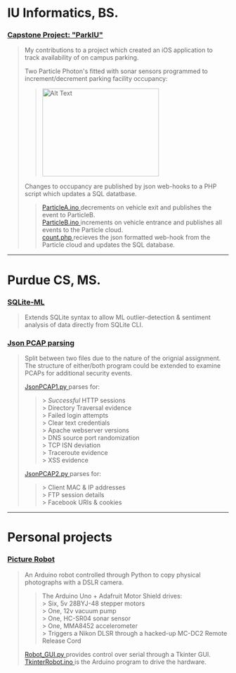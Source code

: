 # IU Informatics, BS.
### [ Capstone Project: "ParkIU" ](https://github.com/plmcdowe/School/tree/1228ab2c2261ae7d5b3b14264a321303cdc0361b/IU-Informatics-Capstone)
> My contributions to a project which created an iOS application to track availability of on campus parking.
> 
> Two Particle Photon's fitted with sonar sensors programmed to increment/decrement parking facility occupancy:
>> <img src="https://github.com/user-attachments/assets/3c49a53f-36b2-4cc7-a705-406772ce0f0c" alt="Alt Text" width="265" height="200">
> 
> Changes to occupancy are published by json web-hooks to a PHP script which updates a SQL datatbase.   
>> [ ParticleA.ino ](https://github.com/plmcdowe/School/blob/1228ab2c2261ae7d5b3b14264a321303cdc0361b/IU-Informatics-Capstone/ParticleA.ino) decrements on vehicle exit and publishes the event to ParticleB.   
>> [ ParticleB.ino ](https://github.com/plmcdowe/School/blob/1228ab2c2261ae7d5b3b14264a321303cdc0361b/IU-Informatics-Capstone/ParticleB.ino) increments on vehicle entrance and publishes all events to the Particle cloud.   
>> [ count.php ](https://github.com/plmcdowe/School/blob/1228ab2c2261ae7d5b3b14264a321303cdc0361b/IU-Informatics-Capstone/count.php) recieves the json formatted web-hook from the Particle cloud and updates the SQL database.
>>   
---
# Purdue CS, MS.
### [ SQLite-ML ](https://github.com/plmcdowe/School/tree/1228ab2c2261ae7d5b3b14264a321303cdc0361b/Purdue-CS/SQLite-ML)
> Extends SQLite syntax to allow ML outlier-detection & sentiment analysis of data directly from SQLite CLI.
### [ Json PCAP parsing ](https://github.com/plmcdowe/School/tree/1228ab2c2261ae7d5b3b14264a321303cdc0361b/Purdue-CS/JsonPCAP-Parser)
> Split between two files due to the nature of the orignial assignment.   
> The structure of either/both program could be extended to examine PCAPs for additional security events.
> 
> [ JsonPCAP1.py ](https://github.com/plmcdowe/School/blob/68bad203da6eec271042d636ce8111531ddbe056/Purdue-CS/JsonPCAP-Parser/JsonPCAP1.py) parses for:   
>> \> *Successful* HTTP sessions   
>> \> Directory Traversal evidence   
>> \> Failed login attempts   
>> \> Clear text credentials   
>> \> Apache webserver versions   
>> \> DNS source port randomization   
>> \> TCP ISN deviation   
>> \> Traceroute evidence   
>> \> XSS evidence
>> 
> [ JsonPCAP2.py ](https://github.com/plmcdowe/School/blob/66482f5573c2977825d1fe7e7c897acf34860bb2/Purdue-CS/JsonPCAP-Parser/JsonPCAP2.py) parses for:   
>> \> Client MAC & IP addresses   
>> \> FTP session details   
>> \> Facebook URIs & cookies   
>
---
# Personal projects
### [ Picture Robot ](https://github.com/plmcdowe/School/tree/1228ab2c2261ae7d5b3b14264a321303cdc0361b/PersonalProjects/PictureRobot)  
> An Arduino robot controlled through Python to copy physical photographs with a DSLR camera.   
>> The Arduino Uno + Adafruit Motor Shield drives:   
>> \> Six, 5v 28BYJ-48 stepper motors   
>> \> One, 12v vacuum pump   
>> \> One, HC-SR04 sonar sensor   
>> \> One, MMA8452 accelerometer   
>> \> Triggers a Nikon DLSR through a hacked-up MC-DC2 Remote Release Cord   
>>    
> [ Robot_GUI.py ](https://github.com/plmcdowe/School/blob/1228ab2c2261ae7d5b3b14264a321303cdc0361b/PersonalProjects/PictureRobot/Robot_GUI.py) provides control over serial through a Tkinter GUI.   
> [ TkinterRobot.ino ](https://github.com/plmcdowe/School/blob/1228ab2c2261ae7d5b3b14264a321303cdc0361b/PersonalProjects/PictureRobot/TkinterRobot.ino) is the Arduino program to drive the hardware.   
